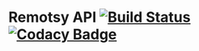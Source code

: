 
# Remotsy API [![Build Status](https://travis-ci.org/jorgecis/RemotsyLib.svg?branch=master)](https://travis-ci.org/jorgecis/RemotsyLib)  [![Codacy Badge](https://api.codacy.com/project/badge/Grade/79fb3255b464442983bb5b6b6fdecd98)](https://app.codacy.com/app/jorgecis/RemotsyLib?utm_source=github.com&utm_medium=referral&utm_content=jorgecis/RemotsyLib&utm_campaign=Badge_Grade_Settings)


